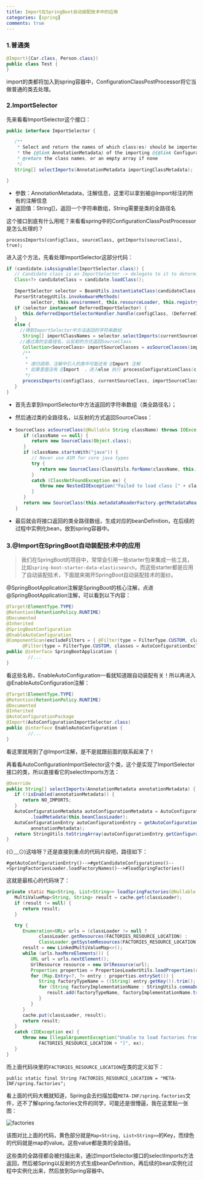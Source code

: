 ```yaml
---
title: Import在SpringBoot自动装配技术中的应用
categories: [spring]
comments: true
---
```


### 1.普通类

```java
@Import({Car.class, Person.class})
public class Test {
}
```

import的类都将加入到spring容器中，ConfigurationClassPostProcessor将它当做普通的类去处理。

### 2.ImportSelector

先来看看ImportSelector这个接口：

```java
public interface ImportSelector {

   /**
    * Select and return the names of which class(es) should be imported based on
    * the {@link AnnotationMetadata} of the importing @{@link Configuration} class.
    * @return the class names, or an empty array if none
    */
   String[] selectImports(AnnotationMetadata importingClassMetadata);

}
```

- 参数：AnnotationMetadata，注解信息，这里可以拿到被@Import标注的所有的注解信息
- 返回值：String[]，返回一个字符串数组，String需要是类的全路径名

这个接口到底有什么用呢？来看看spring中的ConfigurationClassPostProcessor是怎么处理的？

`processImports(configClass, sourceClass, getImports(sourceClass), true);`

进入这个方法，先看处理ImportSelector这部分代码：

```java
if (candidate.isAssignable(ImportSelector.class)) {
   // Candidate class is an ImportSelector -> delegate to it to determine imports
   Class<?> candidateClass = candidate.loadClass();
   
   ImportSelector selector = BeanUtils.instantiateClass(candidateClass, ImportSelector.class);
   ParserStrategyUtils.invokeAwareMethods(
         selector, this.environment, this.resourceLoader, this.registry);
   if (selector instanceof DeferredImportSelector) {
      this.deferredImportSelectorHandler.handle(configClass, (DeferredImportSelector) selector);
   }
   else {
     //得到ImportSelector中方法返回的字符串数组
      String[] importClassNames = selector.selectImports(currentSourceClass.getMetadata());
     //通过类的全路径名，以反射的方式返回SourceClass
      Collection<SourceClass> importSourceClasses = asSourceClasses(importClassNames);
      /**
       * 
       * 递归调用，注解中引入的类中可能还有 @Import 注解
       * 如果里面没有 @Import  ，进入else 执行 processConfigurationClass(candidate.asConfigClass(configClass));
       */
      processImports(configClass, currentSourceClass, importSourceClasses, false);
   }
}
```

- 首先去拿到ImportSelector中方法返回的字符串数组（类全路径名）；

- 然后通过类的全路径名，以反射的方式返回SourceClass：

- ```java
  SourceClass asSourceClass(@Nullable String className) throws IOException {
     if (className == null) {
        return new SourceClass(Object.class);
     }
     if (className.startsWith("java")) {
        // Never use ASM for core java types
        try {
           return new SourceClass(ClassUtils.forName(className, this.resourceLoader.getClassLoader()));
        }
        catch (ClassNotFoundException ex) {
           throw new NestedIOException("Failed to load class [" + className + "]", ex);
        }
     }
     return new SourceClass(this.metadataReaderFactory.getMetadataReader(className));
  }
  ```

- 最后就会将接口返回的类全路径数组，生成对应的beanDefinition，在后续的过程中实例化bean，放到spring容器中。

### 3.@Import在SpringBoot自动装配技术中的应用

> 我们在SpringBoot的项目中，常常会引用一些starter包来集成一些工具，比如`spring-boot-starter-data-elasticsearch`，而这些starter都是应用了自动装配技术，下面就来揭开SpringBoot自动装配技术的面纱。

@SpringBootApplication注解是SpringBoot的核心注解，点进@SpringBootApplication注解，可以看到以下内容：

```java
@Target(ElementType.TYPE)
@Retention(RetentionPolicy.RUNTIME)
@Documented
@Inherited
@SpringBootConfiguration
@EnableAutoConfiguration
@ComponentScan(excludeFilters = { @Filter(type = FilterType.CUSTOM, classes = TypeExcludeFilter.class),
      @Filter(type = FilterType.CUSTOM, classes = AutoConfigurationExcludeFilter.class) })
public @interface SpringBootApplication {
		//...
}
```

看这些名称，EnableAutoConfiguration一看就知道跟自动装配有关！所以再进入@EnableAutoConfiguration注解：

```java
@Target(ElementType.TYPE)
@Retention(RetentionPolicy.RUNTIME)
@Documented
@Inherited
@AutoConfigurationPackage
@Import(AutoConfigurationImportSelector.class)
public @interface EnableAutoConfiguration {
		//...
}
```

看这里就用到了@Import注解，是不是就跟前面的联系起来了！

再看看AutoConfigurationImportSelector这个类，这个是实现了ImportSelector接口的类，所以直接看它的selectImports方法：

```java
@Override
public String[] selectImports(AnnotationMetadata annotationMetadata) {
   if (!isEnabled(annotationMetadata)) {
      return NO_IMPORTS;
   }
   AutoConfigurationMetadata autoConfigurationMetadata = AutoConfigurationMetadataLoader
         .loadMetadata(this.beanClassLoader);
   AutoConfigurationEntry autoConfigurationEntry = getAutoConfigurationEntry(autoConfigurationMetadata,
         annotationMetadata);
   return StringUtils.toStringArray(autoConfigurationEntry.getConfigurations());
}
```

(⊙﹏⊙)这啥呀？还是直接到重点的代码片段吧，路径如下：

`#getAutoConfigurationEntry()-->#getCandidateConfigurations()-->SpringFactoriesLoader.loadFactoryNames()-->#loadSpringFactories()`

这就是最核心的代码块了：

```java
private static Map<String, List<String>> loadSpringFactories(@Nullable ClassLoader classLoader) {
   MultiValueMap<String, String> result = cache.get(classLoader);
   if (result != null) {
      return result;
   }

   try {
      Enumeration<URL> urls = (classLoader != null ?
            classLoader.getResources(FACTORIES_RESOURCE_LOCATION) :
            ClassLoader.getSystemResources(FACTORIES_RESOURCE_LOCATION));
      result = new LinkedMultiValueMap<>();
      while (urls.hasMoreElements()) {
         URL url = urls.nextElement();
         UrlResource resource = new UrlResource(url);
         Properties properties = PropertiesLoaderUtils.loadProperties(resource);
         for (Map.Entry<?, ?> entry : properties.entrySet()) {
            String factoryTypeName = ((String) entry.getKey()).trim();
            for (String factoryImplementationName : StringUtils.commaDelimitedListToStringArray((String) entry.getValue())) {
               result.add(factoryTypeName, factoryImplementationName.trim());
            }
         }
      }
      cache.put(classLoader, result);
      return result;
   }
   catch (IOException ex) {
      throw new IllegalArgumentException("Unable to load factories from location [" +
            FACTORIES_RESOURCE_LOCATION + "]", ex);
   }
}
```

而上面代码块里的`FACTORIES_RESOURCE_LOCATION`在类的定义如下：

`public static final String FACTORIES_RESOURCE_LOCATION = "META-INF/spring.factories";`

看上面的代码大概就知道，Spring会去扫描加载`META-INF/spring.factories`文件，还不了解spring.factories文件的同学，可能还是很懵逼，我在这里贴一张图：

![factories](https://aries-cy.github.io/assets/note_img/spring_factories.png)

该图对比上面的代码，黄色部分就是`Map<String, List<String>>`的Key，而绿色的代码就是map的value。这些value都是类的全路径。

这些类的全路径都会被扫描出来，通过ImportSelector接口的selectImports方法返回，然后被Spring以反射的方式生成beanDefinition，再后续的bean实例化过程中实例化出来，然后放到Spring容器中。

